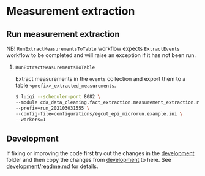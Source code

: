 # Measurement extraction

## Run measurement extraction

NB! `RunExtractMeasurementsToTable` workflow expects `ExtractEvents` workflow to be completed and will raise an
exception if it has not been run.

1. `RunExtractMeasurementsToTable`

    Extract measurements in the `events` collection and export them to a table `<prefix>_extracted_measurements`.
    ```bash
    $ luigi --scheduler-port 8082 \
   --module cda_data_cleaning.fact_extraction.measurement_extraction.run_extract_measurements_to_table RunExtractMeasurementsToTable \
   --prefix=run_202103031555 \
   --config-file=configurations/egcut_epi_microrun.example.ini \
   --workers=1
    ```

## Development

If fixing or improving the code first try out the changes in the [development](development) folder and then copy 
the changes from [development](development) to here. See [development/readme.md](development/readme.md) for details.
